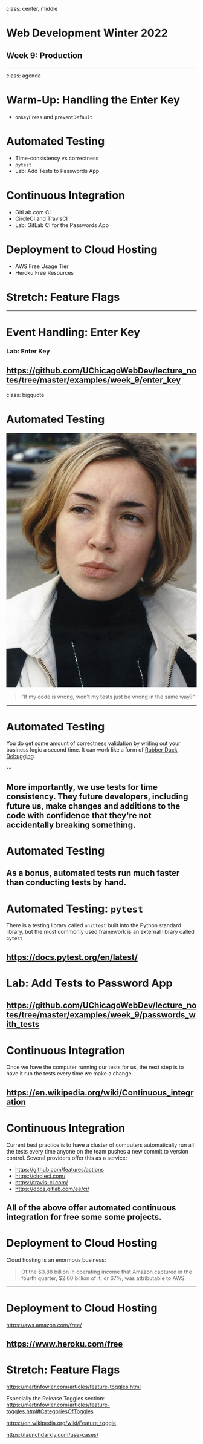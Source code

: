 class: center, middle

# Web Development Winter 2022
## Week 9: Production
---

class: agenda

# Warm-Up: Handling the Enter Key
- `onKeyPress` and `preventDefault`

# Automated Testing
- Time-consistency vs correctness
- `pytest`
- Lab: Add Tests to Passwords App

# Continuous Integration
- GitLab.com CI
- CircleCI and TravisCI
- Lab: GitLab CI for the Passwords App

# Deployment to Cloud Hosting
- AWS Free Usage Tier
- Heroku Free Resources

# Stretch: Feature Flags
---

# Event Handling: Enter Key
### Lab: Enter Key
https://github.com/UChicagoWebDev/lecture_notes/tree/master/examples/week_9/enter_key
---

class: bigquote

# Automated Testing

![Woman from The Onion](images/americanvoices6.jpg)
> &quot;If my code is wrong, won't my tests just be wrong in the same way?&quot;
---

# Automated Testing

You do get some amount of correctness validation by writing out your business
logic a second time. It can work like a form of [Rubber Duck Debugging](https://en.wikipedia.org/wiki/Rubber_duck_debugging).

--

More importantly, we use tests for **time consistency**. They future developers,
including future us, make changes and additions to the code with **confidence
that they're not accidentally breaking something**.
---

# Automated Testing

As a bonus, automated tests run much faster than conducting tests by hand.
---

# Automated Testing: `pytest`

There is a testing library called `unittest` built into the Python standard
library, but the most commonly used framework is an external library called
`pytest`

https://docs.pytest.org/en/latest/
---

# Lab: Add Tests to Password App

https://github.com/UChicagoWebDev/lecture_notes/tree/master/examples/week_9/passwords_with_tests
---

# Continuous Integration

Once we have the computer running our tests for us, the next step is to have it
run the tests every time we make a change.

https://en.wikipedia.org/wiki/Continuous_integration
---

# Continuous Integration

Current best practice is to have a cluster of computers automatically run all
the tests every time anyone on the team pushes a new commit to version control.
Several providers offer this as a service:
- https://github.com/features/actions
- https://circleci.com/
- https://travis-ci.com/
- https://docs.gitlab.com/ee/ci/

All of the above offer automated continuous integration for free some some
projects.
---

# Deployment to Cloud Hosting

Cloud hosting is an enormous business:

> Of the $3.88 billion in operating income that Amazon captured in the fourth
quarter, $2.60 billion of it, or 67%, was attributable to AWS.
---

# Deployment to Cloud Hosting

https://aws.amazon.com/free/

https://www.heroku.com/free
---

# Stretch: Feature Flags

https://martinfowler.com/articles/feature-toggles.html

Especially the Release Toggles section: https://martinfowler.com/articles/feature-toggles.html#CategoriesOfToggles

https://en.wikipedia.org/wiki/Feature_toggle

https://launchdarkly.com/use-cases/
